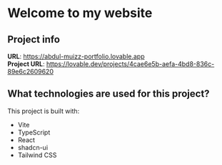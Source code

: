 # Welcome to my website

## Project info

**URL**: https://abdul-muizz-portfolio.lovable.app<br/>
**Project URL**: https://lovable.dev/projects/4cae6e5b-aefa-4bd8-836c-89e6c2609620

## What technologies are used for this project?

This project is built with:

- Vite
- TypeScript
- React
- shadcn-ui
- Tailwind CSS
